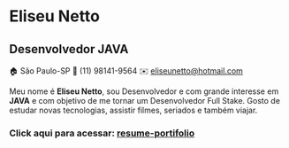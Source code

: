 # Eliseu Netto

## Desenvolvedor JAVA

🏠 São Paulo-SP
📱 (11) 98141-9564
✉️ eliseunetto@hotmail.com

Meu nome é **Eliseu Netto**, sou Desenvolvedor e com grande interesse em **JAVA** e com objetivo de me tornar um Desenvolvedor Full Stake. Gosto de estudar novas tecnologias, assistir filmes, seriados e também viajar.

### Click aqui para acessar: [resume-portifolio](https://eliseunetto.github.io/resume-portifolio/index.html "resume-portifolio")
